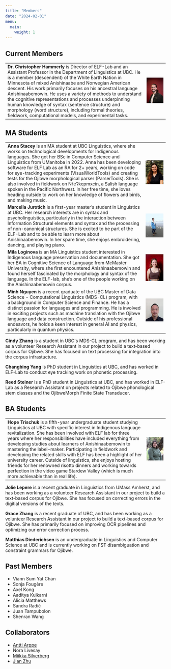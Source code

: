 ```yaml
---
title: "Members"
date: "2024-02-01"
menu:
  main:
    weight: 1
---
```


## Current Members
|     |  |
| -------- | ------- |
| **Dr. Christopher Hammerly** is Director of ELF-Lab and an Assistant Professor in the Department of Linguistics at UBC. He is a member (descendent) of the White Earth Nation in Minnesota of mixed Anishinaabe and Norwegian American descent. His work primarily focuses on his ancestral language Anishinaabemowin. He uses a variety of methods to understand the cognitive representations and processes underpinning human knowledge of syntax (sentence structure) and morphology (word structure), including formal theories, fieldwork, computational models, and experimental tasks.   | ![Chris Hammerly Headshot](/images/ChrisHeadshot.jpeg)    |
## MA Students
|     |  |
| -------- | ------- |
|  **Anna Stacey** is an MA student at UBC Linguistics, where she works on technological developments for Indigenous languages.  She got her BSc in Computer Science and Linguistics from UManitoba in 2022.  Anna has been developing software for ELF Lab as an RA for 2+ years, working on code for eye-tracking experiments (VisualWorldTools) and creating tests for the Ojibwe morphological parser (ParserTools).  She is also involved in fieldwork on Nɬeʔkepmxcín, a Salish language spoken in the Pacific Northwest.  In her free time, she loves heading outside to work on her knowledge of flowers and birds, and making music.  | ![Anna Stacey Headshot](/images/AnnaHeadshot.jpeg) |
|  **Marcella Jurotich** is a first-year master’s student in Linguistics at UBC. Her research interests are in syntax and psycholinguistics, particularly in the interaction between Information Structural elements and syntax and the processing of non-canonical structures. She is excited to be part of the ELF-Lab and to be able to learn more about Anishinaabemowin. In her spare time, she enjoys embroidering, dancing, and playing piano.  | ![Marcella Jurotich Headshot](/images/MarcellaHeadshot.jpeg) | 
|  **Mila Loginova** is an MA Linguistics student interested in Indigenous language preservation and documentation. She got her BA in Cognitive Science of Language from McMaster University, where she first encountered Anishinaabemowin and found herself fascinated by the morphology and syntax of the language. In the ELF-lab, she’s one of the people working on the Anishinaabemowin corpus.  | ![Mila Loginova Headshot](/images/MilaHeadshot.jpeg) |
|  **Minh Nguyen** is a recent graduate of the UBC Master of Data Science -  Computational Linguistics (MDS-CL) program, with a background in Computer Science and Finance. He has a distinct passion for languages and programming. He is involved in exciting projects such as machine translation with the Ojibwe language and data construction. Outside of his professional endeavors, he holds a keen interest in general AI and physics, particularly in quantum physics.  | ![Minh Nguyen Headshot](/images/MinhHeadshot.jpg) |

**Cindy Zhang** is a student in UBC's MDS-CL program, and has been working as a volunteer Research Assistant in our project to build a text-based corpus for Ojibwe. She has focused on text processing for integration into the corpus infrastucture.

**Changbing Yang** is PhD student in Linguistics at UBC, and has worked in ELF-Lab to conduct eye tracking work on phonetic processing.

**Reed Steiner** is a PhD student in Linguistics at UBC, and has worked in ELF-Lab as a Research Assistant on projects related to Ojibwe phonological stem classes and the OjibweMorph Finite State Transducer.

## BA Students
|     |  |
| -------- | ------- |
| **Hope Trischuk** is a fifth-year undergraduate student studying Linguistics at UBC with specific interest in Indigenous language revitalization. She has been involved with ELF lab for three years where her responsibilities have included everything from developing studies about learners of Anishinaabemowin to mastering the label-maker. Participating in fieldwork and developing the related skills with ELF has been a highlight of her university career. Outside of linguistics, she enjoys hosting friends for her renowned risotto dinners and working towards perfection in the video game Stardew Valley (which is much more achievable than in real life).     | ![Hope Trischuk Headshot](/images/HopeHeadshot.JPG) |

**Jolie Lepere** is a recent graduate in Linguistics from UMass Amherst, and has been working as a volunteer Research Assistant in our project to build a text-based corpus for Ojibwe. She has focused on correcting errors in the digitial versions of the texts.

**Grace Zhang** is a recent graduate of UBC, and has been working as a volunteer Research Assistant in our project to build a text-based corpus for Ojibwe. She has primarily focused on improving OCR pipelines and optimizing our error correction process.

**Matthias Diederichsen** is an undergraduate in Linguistics and Computer Science at UBC and is currently working on FST disambiguation and constraint grammars for Ojibwe.

## Past Members

- Viann Sum Yat Chan
- Sonja Fougère
- Axel Kong
- Aaditya Kulkarni
- Alicia Matthews
- Sandra Radić
- Juan Tampubolon
- Shenran Wang

## Collaborators
- [Antti Arppe](https://sites.ualberta.ca/~arppe/english.html)
- Nora Livesay
- [Miikka Silverberg](https://mpsilfve.github.io)
- [Jian Zhu](https://lingjzhu.github.io/)
